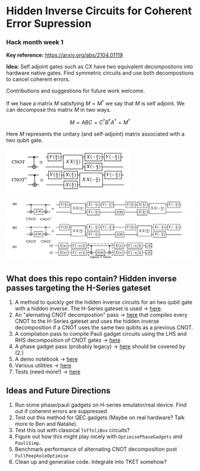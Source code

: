 # Hidden Inverse Circuits for Coherent Error Supression 
### Hack month week 1
**Key reference:** https://arxiv.org/abs/2104.01119

**Idea:** Self adjoint gates such as CX have two equivalent decompositons into hardware native gates. Find symmetric circuits and use both decompostions to cancel coherent errors.

Contributions and suggestions for future work welcome.

If we have a matrix $M$ satisfying $M=M^\dagger$ we say that $M$ is self adjoint.
We can decompose this matrix $M$ in two ways. 

$$
\begin{equation}
M = ABC = C^\dagger  B^\dagger  A^\dagger = M^\dagger
\end{equation}
$$

Here $M$ represents the unitary (and self-adjoint) matrix associated with a two qubit gate.

![alt text](images/inverses_screenshot.png "Title")

![alt text](images/gadget_screenshot.png "Title")

## What does this repo contain? Hidden inverse passes targeting the H-Series gateset

1. A method to quickly get the hidden inverse circuits for an two qubit gate with a hidden inverse. The H-Series gateset is used -> [here](https://github.com/CQCL/hidden_inverse_exp/blob/main/hseries_decompositions.py).
2. An "alernating CNOT decompostion" pass -> [here](https://github.com/CQCL/hidden_inverse_exp/blob/main/alternating_cnot_decomposition.py) that compiles every CNOT to the H-Series gateset and uses the hidden inverse decomposition if a CNOT uses the same two qubits as a previous CNOT. 
3. A compilation pass to compile Pauli gadget circuits using the LHS and RHS decomposition of CNOT gates -> [here](https://github.com/CQCL/hidden_inverse_exp/blob/main/pauli_gadget_pass.py)
4. A phase gadget pass (probably legacy) -> [here](https://github.com/CQCL/hidden_inverse_exp/blob/main/phase_gadget_pass.py) should be covered by (2.)
5. A demo notebook -> [here](https://github.com/CQCL/hidden_inverse_exp/blob/main/demo_notebook.ipynb)
6. Various utilities -> [here](https://github.com/CQCL/hidden_inverse_exp/tree/main/utils)
7. Tests (need more!) -> [here](https://github.com/CQCL/hidden_inverse_exp/blob/main/tests.py)

## Ideas and Future Directions

1. Run some phase/pauli gadgets on H-series emulator/real device. Find out if coherent errors are suppressed
2. Test out this method for QEC gadgets (Maybe on real hardware? Talk more to Ben and Natalie).
3. Test this out with classical `ToffoliBox` circuits?
4. Figure out how this might play nicely with `OptimisePhaseGadgets` and `PauliSimp`.
5. Benchmark performance of alternating CNOT decomposition post `FullPeepholeOptimise`
6. Clean up and generalise code. Integrate into TKET somehow?
